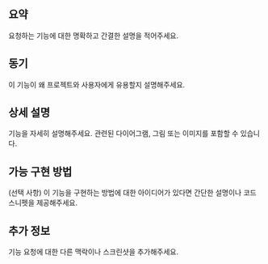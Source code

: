 ## 요약

요청하는 기능에 대한 명확하고 간결한 설명을 적어주세요.

## 동기

이 기능이 왜 프로젝트와 사용자에게 유용할지 설명해주세요.

## 상세 설명

기능을 자세히 설명해주세요. 관련된 다이어그램, 그림 또는 이미지를 포함할 수 있습니다.

## 가능 구현 방법

(선택 사항) 이 기능을 구현하는 방법에 대한 아이디어가 있다면 간단한 설명이나 코드 스니펫을 제공해주세요.

## 추가 정보

기능 요청에 대한 다른 맥락이나 스크린샷을 추가해주세요.